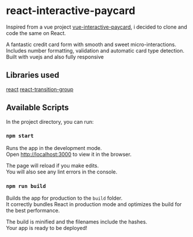 # react-interactive-paycard

Inspired from a vue project [vue-interactive-paycard](https://github.com/muhammederdem/vue-interactive-paycard), i decided to clone and code the same on React.

A fantastic credit card form with smooth and sweet micro-interactions. Includes number formatting, validation and automatic card type detection. Built with vuejs and also fully responsive

## Libraries used

[react](https://github.com/facebook/react)
[react-transition-group](https://github.com/reactjs/react-transition-group)

## Available Scripts

In the project directory, you can run:

### `npm start`

Runs the app in the development mode.<br />
Open [http://localhost:3000](http://localhost:3000) to view it in the browser.

The page will reload if you make edits.<br />
You will also see any lint errors in the console.

### `npm run build`

Builds the app for production to the `build` folder.<br />
It correctly bundles React in production mode and optimizes the build for the best performance.

The build is minified and the filenames include the hashes.<br />
Your app is ready to be deployed!
